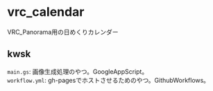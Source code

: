# vrc_calendar
VRC_Panorama用の日めくりカレンダー

## kwsk
`main.gs`: 画像生成処理のやつ。GoogleAppScript。  
`workflow.yml`: gh-pagesでホストさせるためのやつ。GithubWorkflows。
